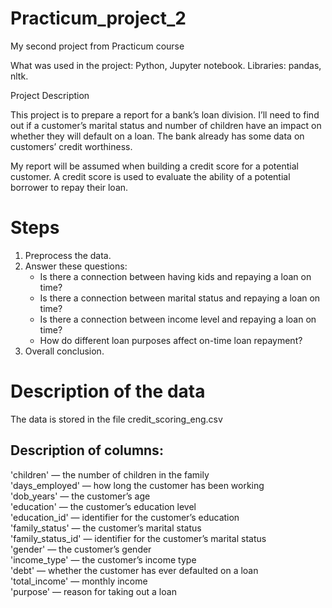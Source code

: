 # Practicum_project_2
My second project from Practicum course

What was used in the project: Python, Jupyter notebook. Libraries: pandas, nltk.

Project Description

This project is to prepare a report for a bank’s loan division. I’ll need to find out if a customer’s marital status and number of children have an impact on whether they will default on a loan. The bank already has some data on customers’ credit worthiness.

My report will be assumed when building a credit score for a potential customer. A credit score is used to evaluate the ability of a potential borrower to repay their loan.

# Steps
1) Preprocess the data.
2) Answer these questions:
   - Is there a connection between having kids and repaying a loan on time?
   - Is there a connection between marital status and repaying a loan on time?
   - Is there a connection between income level and repaying a loan on time?
   - How do different loan purposes affect on-time loan repayment?
3) Overall conclusion.

# Description of the data
The data is stored in the file credit_scoring_eng.csv

## Description of columns:
'children' — the number of children in the family<br/>
'days_employed' — how long the customer has been working<br/>
'dob_years' — the customer’s age<br/>
'education' — the customer’s education level<br/>
'education_id' — identifier for the customer’s education<br/>
'family_status' — the customer’s marital status<br/>
'family_status_id' — identifier for the customer’s marital status<br/>
'gender' — the customer’s gender<br/>
'income_type' — the customer’s income type<br/>
'debt' — whether the customer has ever defaulted on a loan<br/>
'total_income' — monthly income<br/>
'purpose' — reason for taking out a loan
